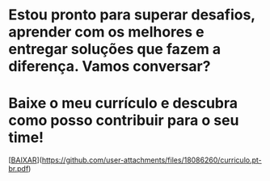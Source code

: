 # Estou pronto para superar desafios, aprender com os melhores e entregar soluções que fazem a diferença. Vamos conversar?

# Baixe o meu currículo e descubra como posso contribuir para o seu time!

[[BAIXAR](https://img.shields.io/badge/BAIXAR-FF4500?style=for-the-badge&logo=BAIXAR&logoColor=white)](https://github.com/user-attachments/files/18086260/curriculo.pt-br.pdf)

